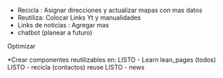 * Recicla : Asignar direcciones y actualizar mapas con mas datos
 * Reutiliza: Colocar Links Yt y manualidades 
 * Links de noticias : Agregar mas
 * chatbot (planear a futuro)

Optimizar

 *Crear componentes reutilizables en:
    LISTO - Learn
            lean_pages (todos)
    LISTO - recicla (contactos)
            reuse
    LISTO - news
 